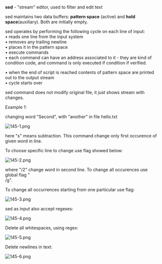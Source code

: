 


  
**sed** - "stream" editor, used to filter and edit text  
  
sed maintains two data buffers: **pattern space** (active) and **hold space**(auxiliary). Both are initially empty.  
  
sed operates by performing the following cycle on each line of input:  
• reads one line from the input system  
• removes any trailing newline  
• places it in the pattern space  
• execute commands  
• each command can have an address associated to it - they are kind of condition code, and command is only executed if condition if verified.  
  
  
• when the end of script is reached contents of pattern space are printed out to the output stream  
• cycle starts over  
  
  
sed command does not modify original file, it just shows stream with changes.  
  
 Example 1:  
  
changing word "Second", with "another" in file hello.txt  
  
![145-1.png](145-1.png)  
  
here "s" means subtraction. This command change only first occurence of given word in line.  
  
To choose specific line to change use flag showed below:  
  
![145-2.png](145-2.png)  
  
where "/2" change word in second line. To change all occurences use global flag "  
/g".  
  
To change all occurrences starting from one particular use flag:  
  
![145-3.png](145-3.png)  
  
sed as input also accept regexes:  
  
![145-4.png](145-4.png)  
  
Delete all whitespaces, using regex:  
  
![145-5.png](145-5.png)  
  
Delete newlines in text:  
  
![145-6.png](145-6.png)  
  
  
  
  

